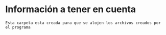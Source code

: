 # Información a tener en cuenta
```
Esta carpeta esta creada para que se alojen los archivos creados por el programa

```